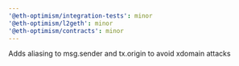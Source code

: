 ```yaml
---
'@eth-optimism/integration-tests': minor
'@eth-optimism/l2geth': minor
'@eth-optimism/contracts': minor
---
```


Adds aliasing to msg.sender and tx.origin to avoid xdomain attacks
